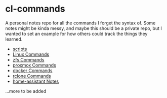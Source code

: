 # cl-commands
A personal notes repo for all the commands I forget the syntax of. Some notes might be kinda messy, and maybe this should be a private repo, but I wanted to set an example for how others could track the things they learned. 

- [scripts](scripts.md)
- [Linux Commands](linux-commands.md)
- [zfs Commands](zfs-commands.md)
- [proxmox Commands](proxmox-commands.md)
- [docker Commands](docker-commands.md)
- [rclone Commands](rclone-commands.md)
- [home-assistant Notes](home-assistant-notes.md)

...more to be added